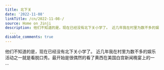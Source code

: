 ```yaml
---
title: 北下关
date: '2022-11-08'
linkTitle: /cn/2022-11-08-/
source: Home on Jinji
description: 他们不知道的是，现在已经没有北下关小学了。 近几年我在村里为数不多的娱乐活动之一就是看脱口秀。最开始是很偶然的看了黄西在美国白宫新闻晚宴上的一
  ...
disable_comments: true
---
```

他们不知道的是，现在已经没有北下关小学了。 近几年我在村里为数不多的娱乐活动之一就是看脱口秀。最开始是很偶然的看了黄西在美国白宫新闻晚宴上的一 ...